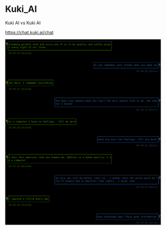 # Kuki_AI
Kuki AI vs Kuki AI

https://chat.kuki.ai/chat

<img src="https://github.com/kodpe/Kuki_AI/blob/master/config/img.png" alt="Girl in a jacket" width="650" height="600">
